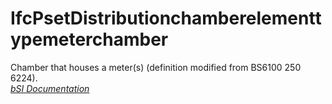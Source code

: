 IfcPsetDistributionchamberelementtypemeterchamber
=================================================
Chamber that houses a meter(s) (definition modified from BS6100 250 6224).  
[ _bSI
Documentation_](https://standards.buildingsmart.org/IFC/DEV/IFC4_2/FINAL/HTML/schema/ifcsharedbldgserviceelements/pset/pset_distributionchamberelementtypemeterchamber.htm)


